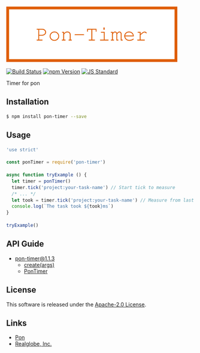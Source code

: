  <img src="assets/images/pon-timer-banner.png" alt="Title Banner"
                    height="148"
                    style="height:148px"
/>


<!---
This file is generated by ape-tmpl. Do not update manually.
--->

<!-- Badge Start -->
<a name="badges"></a>

[![Build Status][bd_travis_shield_url]][bd_travis_url]
[![npm Version][bd_npm_shield_url]][bd_npm_url]
[![JS Standard][bd_standard_shield_url]][bd_standard_url]

[bd_repo_url]: https://github.com/realglobe-Inc/pon-timer
[bd_travis_url]: http://travis-ci.org/realglobe-Inc/pon-timer
[bd_travis_shield_url]: http://img.shields.io/travis/realglobe-Inc/pon-timer.svg?style=flat
[bd_travis_com_url]: http://travis-ci.com/realglobe-Inc/pon-timer
[bd_travis_com_shield_url]: https://api.travis-ci.com/realglobe-Inc/pon-timer.svg?token=
[bd_license_url]: https://github.com/realglobe-Inc/pon-timer/blob/master/LICENSE
[bd_codeclimate_url]: http://codeclimate.com/github/realglobe-Inc/pon-timer
[bd_codeclimate_shield_url]: http://img.shields.io/codeclimate/github/realglobe-Inc/pon-timer.svg?style=flat
[bd_codeclimate_coverage_shield_url]: http://img.shields.io/codeclimate/coverage/github/realglobe-Inc/pon-timer.svg?style=flat
[bd_gemnasium_url]: https://gemnasium.com/realglobe-Inc/pon-timer
[bd_gemnasium_shield_url]: https://gemnasium.com/realglobe-Inc/pon-timer.svg
[bd_npm_url]: http://www.npmjs.org/package/pon-timer
[bd_npm_shield_url]: http://img.shields.io/npm/v/pon-timer.svg?style=flat
[bd_standard_url]: http://standardjs.com/
[bd_standard_shield_url]: https://img.shields.io/badge/code%20style-standard-brightgreen.svg

<!-- Badge End -->


<!-- Description Start -->
<a name="description"></a>

Timer for pon

<!-- Description End -->


<!-- Overview Start -->
<a name="overview"></a>



<!-- Overview End -->


<!-- Sections Start -->
<a name="sections"></a>

<!-- Section from "doc/guides/01.Installation.md.hbs" Start -->

<a name="section-doc-guides-01-installation-md"></a>

Installation
-----

```bash
$ npm install pon-timer --save
```


<!-- Section from "doc/guides/01.Installation.md.hbs" End -->

<!-- Section from "doc/guides/02.Usage.md.hbs" Start -->

<a name="section-doc-guides-02-usage-md"></a>

Usage
---------

```javascript
'use strict'

const ponTimer = require('pon-timer')

async function tryExample () {
  let timer = ponTimer()
  timer.tick('project:your-task-name') // Start tick to measure
  /* ... */
  let took = timer.tick('project:your-task-name') // Measure from last tick
  console.log(`The task took ${took}ms`)
}

tryExample()

```


<!-- Section from "doc/guides/02.Usage.md.hbs" End -->

<!-- Section from "doc/guides/10.API Guide.md.hbs" Start -->

<a name="section-doc-guides-10-a-p-i-guide-md"></a>

API Guide
-----

+ [pon-timer@1.1.3](./doc/api/api.md)
  + [create(args)](./doc/api/api.md#pon-timer-function-create)
  + [PonTimer](./doc/api/api.md#pon-timer-class)


<!-- Section from "doc/guides/10.API Guide.md.hbs" End -->


<!-- Sections Start -->


<!-- LICENSE Start -->
<a name="license"></a>

License
-------
This software is released under the [Apache-2.0 License](https://github.com/realglobe-Inc/pon-timer/blob/master/LICENSE).

<!-- LICENSE End -->


<!-- Links Start -->
<a name="links"></a>

Links
------

+ [Pon][pon_url]
+ [Realglobe, Inc.][realglobe,_inc__url]

[pon_url]: https://github.com/realglobe-Inc/pon
[realglobe,_inc__url]: http://realglobe.jp

<!-- Links End -->
